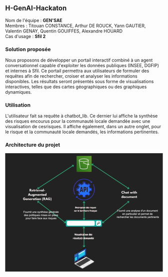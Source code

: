 ## H-GenAI-Hackaton

Nom de l'équipe : **GEN'SAE**  
Membres : Titouan CONSTANCE, Arthur DE ROUCK, Yann GAUTIER, Valentin GENAY, Quentin GOUIFFES, Alexandre HOUARD  
Cas d'usage : **Sfil 2**

### Solution proposée
Nous proposons de développer un portail interactif combiné à un agent conversationnel capable d'exploiter les données publiques (INSEE, DGFIP) et internes à Sfil. Ce portail permettra aux utilisateurs de formuler des requêtes afin de rechercher, croiser et analyser les informations disponibles. Les résultats seront présentés sous forme de visualisations interactives, telles que des cartes géographiques ou des graphiques dynamiques.

### Utilisation
L'utilisateur fait sa requête à chatbot_lib. Ce dernier lui affiche la synthèse des risques encourus pour la communauté locale demandée avec une visualisation de cesrisques. Il affiche également, dans un autre onglet, pour le risque et la communauté locale demandés, les informations pertinentes.

### Architecture du projet

![image](misc/architecture.png)


